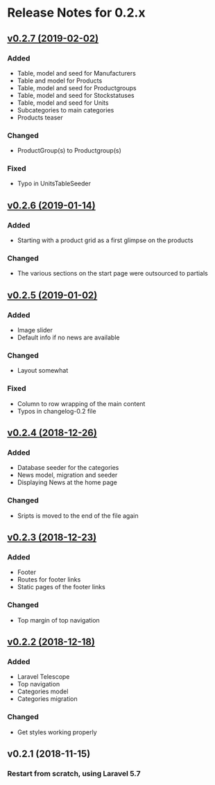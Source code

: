 # Release Notes for 0.2.x


## [v0.2.7 (2019-02-02)](https://github.com/frezno/freznoshop/compare/v0.2.6...v0.2.7)

### Added
- Table, model and seed for Manufacturers
- Table and model for Products
- Table, model and seed for Productgroups
- Table, model and seed for Stockstatuses
- Table, model and seed for Units
- Subcategories to main categories
- Products teaser

### Changed
- ProductGroup(s) to Productgroup(s)

### Fixed
- Typo in UnitsTableSeeder


## [v0.2.6 (2019-01-14)](https://github.com/frezno/freznoshop/compare/v0.2.5...v0.2.6)

### Added
- Starting with a product grid as a first glimpse on the products

### Changed
- The various sections on the start page were outsourced to partials


## [v0.2.5 (2019-01-02)](https://github.com/frezno/freznoshop/compare/v0.2.4...v0.2.5)

### Added
- Image slider
- Default info if no news are available

### Changed
- Layout somewhat

### Fixed
- Column to row wrapping of the main content
- Typos in changelog-0.2 file


## [v0.2.4 (2018-12-26)](https://github.com/frezno/freznoshop/compare/v0.2.3...v0.2.4)

### Added
- Database seeder for the categories
- News model, migration and seeder
- Displaying News at the home page

### Changed
- Sripts is moved to the end of the file again


## [v0.2.3 (2018-12-23)](https://github.com/frezno/freznoshop/compare/v0.2.2...v0.2.3)

### Added
- Footer
- Routes for footer links
- Static pages of the footer links

### Changed
- Top margin of top navigation


## [v0.2.2 (2018-12-18)](https://github.com/frezno/freznoshop/compare/v0.2.1...v0.2.2)

### Added
- Laravel Telescope
- Top navigation
- Categories model
- Categories migration

### Changed
- Get styles working properly


## v0.2.1 (2018-11-15)

### Restart from scratch, using Laravel 5.7

